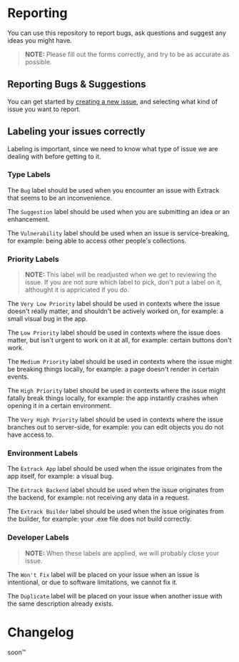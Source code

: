 # Reporting
You can use this repository to report bugs, ask questions and suggest any ideas you might have.
> **NOTE:** Please fill out the forms correctly, and try to be as accurate as possible.
## Reporting Bugs & Suggestions
You can get started by [creating a new issue](https://github.com/Extrack-Stealer/report/issues/new/choose), and selecting what kind of issue you want to report.
## Labeling your issues correctly
Labeling is important, since we need to know what type of issue we are dealing with before getting to it.

### Type Labels
The `Bug` label should be used when you encounter an issue with Extrack that seems to be an inconvenience.

The `Suggestion` label should be used when you are submitting an idea or an enhancement.

The `Vulnerability` label should be used when an issue is service-breaking, for example: being able to access other people's collections.


### Priority Labels
> **NOTE:** This label will be readjusted when we get to reviewing the issue.
> If you are not sure which label to pick, don't put a label on it, althought it is appriciated if you do.

The `Very Low Priority` label should be used in contexts where the issue doesn't really matter, and shouldn't be actively worked on, for example: a small visual bug in the app.

The `Low Priority` label should be used in contexts where the issue does matter, but isn't urgent to work on it at all, for example: certain buttons don't work.

The `Medium Priority` label should be used in contexts where the issue might be breaking things locally, for example: a page doesn't render in certain events.

The `High Priority` label should be used in contexts where the issue might fatally break things locally, for example: the app instantly crashes when opening it in a certain environment.

The `Very High Priority` label should be used in contexts where the issue branches out to server-side, for example: you can edit objects you do not have access to.

### Environment Labels
The `Extrack App` label should be used when the issue originates from the app itself, for example: a visual bug.

The `Extrack Backend` label should be used when the issue originates from the backend, for example: not receiving any data in a request.

The `Extrack Builder` label should be used when the issue originates from the builder, for example: your .exe file does not build correctly.


### Developer Labels
> **NOTE:** When these labels are applied, we will probably close your issue.

The `Won't Fix` label will be placed on your issue when an issue is intentional, or due to software limitations, we cannot fix it.

The `Duplicate` label will be placed on your issue when another issue with the same description already exists.


# Changelog
soon™
